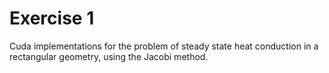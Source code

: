 Exercise 1
=====================
Cuda implementations for the problem of steady state heat conduction in a rectangular geometry, using the Jacobi method.